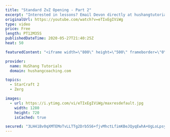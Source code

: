 ```yaml
---
title: "Standard ZvZ Opening - Part 2"
excerpt: "Interested in lessons? Email Devon directly at hushangtutorials@outlook.com ------------------------------------------------------------------------------------------------------- Want to support HuShang Tutorials directly? Patreon is a website where you can contribute a monthly donation that will help"
originalUrl: https://youtube.com/watch?v=eTIxEgIViWg
type: video
price: Free
length: PT12M35S
publishedDateTime: 2020-05-27T21:40:25Z
heat: 50

featuredContent: "<iframe width=\"800\" height=\"500\" frameborder=\"0\" src=\"https://www.youtube.com/embed/eTIxEgIViWg\" allow=\"accelerometer; autoplay; encrypted-media; gyroscope; picture-in-picture\" allowfullscreen></iframe>"

provider:
  name: HuShang Tutorials
  domain: hushangcoaching.com

topics:
  - StarCraft 2
  - Zerg

images:
  - url: https://i.ytimg.com/vi/eTIxEgIViWg/maxresdefault.jpg
    width: 1280
    height: 720
    isCached: true

secured: "3LH41Bv0qXMTEMoTvLLTTg2Drb5S6+fjvMhctLfimKBeJQyqEwhA+UgLoLpsyGGth/fXsfK3Y7XUJNACQohqkUJXPIpJ8cKwh6F6lbcO+phStP7BdoUKx3+jTB2P7bgmJEjytsesqhe38Vvsv0D+h5ScxKhBDcKlSmYS2Fj3d5137Nt8m4y2rCKI823P9/u4UYNLhmG25VVnQKvHtfBebVFA4Sy1SQ0pXm2RjdYZvPhilX8FbBTzADh8aia31bhne4BIw3VloB7uDO6Kh6Nduh0v8jYTOtmzmJEzxNJtuuePZbd+EkzlumqTlpoQVANwCt0QSdw0M3U6AmuEvJ+VxJTSM7ebhFRT8GjKhtSJsYlKc1xjHVfuxb6cvzXKOQnU38Qp3djH+DCaJ72YwAjGl2qhqcguOsGcSqNBS49rCAo=;O1I8iKqLGtrDrxSWvzJQsw=="
---
```


